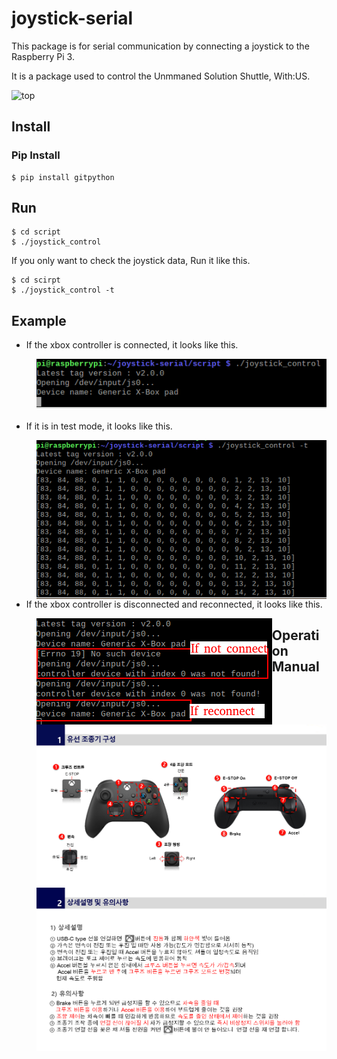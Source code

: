 # joystick-serial

This package is for serial communication by connecting a joystick to the Raspberry Pi 3.

It is a package used to control the Unmmaned Solution Shuttle, With:US.

![top](http://www.unmansol.com/images/sub02/top.jpg)

## Install

### Pip Install

~~~
$ pip install gitpython
~~~

## Run

~~~
$ cd script
$ ./joystick_control
~~~

If you only want to check the joystick data, Run it like this.

~~~
$ cd scirpt
$ ./joystick_control -t
~~~

## Example

- If the xbox controller is connected, it looks like this.

> <img src="doc/joystick_execute.png"  align='left' alt="image-jostick-execute"/>

```html
<p float="left">
  <img src="doc/joystick_execute.png" width="100" />
  <img src="doc/joystick_test.png" width="100" /> 
  <img src="doc/not_connected_joystick.png" width="100" />
</p>
```

- If it is in test mode, it looks like this.

> <img src="doc/joystick_test.png" align="left" alt="image-joystick_test"/>

- If the xbox controller is disconnected and reconnected, it looks like this.

> <img src="doc/not_connected_joystick.png" align='left' alt="image-not_connected_joystick"  />

## Operation Manual

> <img src="doc/operation_manual1.png" alt="image-20210511135124181" align="left" style="zoom:60%;" />

> <img src="doc/operation_manual2.png" alt="image-operation_manual2" align="left" style="zoom:60%;" />